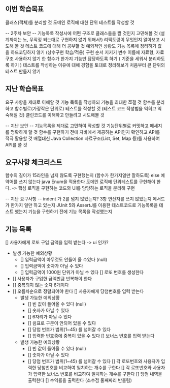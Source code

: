 ## 이번 학습목표
클래스(객체)를 분리할 것
도메인 로직에 대한 단위 테스트를 작성할 것

-- 2주차 보안 --
기능목록 작성시에 어떤 구조로 클래스들을 짤 것인지 고민해볼 것 (설계까지는 노, 무작정 되는대로 구현하지 않기 위해서!)
리팩토링이 무엇인지 알아보고 시도해 볼 것
테스트 코드에 대해 더 공부할 것
예외적인 상황도 기능 목록에 정리하기
값을 하드코딩하지 않기 (상수구현 학습/적용)
구현 순서 지키기
변수 이름에 자료형, 자료구조 사용하지 않기
한 함수가 한가지 기능만 담당하도록 하기 ( 기준을 세워서 분리하도록 하기 )
테스트를 작성하는 이유에 대해 경험을 토대로 정리해보기
처음부터 큰 단위의 테스트 만들지 않기

## 지난 학습목표
요구 사항을 제대로 이해할 것 
기능 목록을 작성하되 기능을 최대한 쪼갤 것 
함수를 분리하고 함수별로(가장작은 단위로) 테스트를 작성할 것 (테스트 코드 작성법을 익히고 익숙해질 것) 
클린코드를 이해하고 만들려고 시도해볼 것

-- 지난 보안 --
기능목록을 제대로 고민하여 작성할 것 
기능단위별로 커밋하고 메세지를 명확하게 할 것 
함수를 구현하기 전에 자바에서 제공하는 API인지 확인하고 API를 적극 활용할 것 배열대신 Java Collection 자료구조(List, Set, Map 등)를 사용하여 API를 쓸 것

## 요구사항 체크리스트
함수의 길이가 15라인을 넘지 않도록 구현했는지 (함수가 한가지일만 잘하도록)
else 예약어를 쓰지 않는다
java Enum을 적용한다
도메인 로직에 단위테스트를 구현해야 한다.
  -> 핵심 로직을 구현하는 코드와 UI를 담당하는 로직을 분리해 구현

-- 지난 요구사항 --
indent 가 2를 넘지 않았는지? 
3항 연산자를 쓰지 않았는지 메서드가 한가지 일만 하고 있는지 
JUnit 5와 AssertJ를 이용한 테스트코드로 기능목록을 테스트 했는지 기능을 구현하기 전에 기능 목록을 작성했는지


## 기능 목록
[] 사용자에게 로또 구입 금액을 입력 받는다 -> ui 인가?
  - 발생 가능한 예외상황
    - [] 입력금액이 아무것도 안들어 올 수있다 (null)
    - [] 입력금액이 숫자가 아닐 수 있다
    - [] 입력금액이 1000원 단위가 아닐 수 있다
[] 로또 번호를 생성한다
  - [] 사용자가 구입한 금액만큼 반복해야 한다
  - [] 중복되지 않는 숫자 6개이다
  - [] 오름차순으로 정렬되어야 한다
[] 사용자에게 당첨번호를 입력 받는다 
    - 발생 가능한 예외상황
      - [] 빈 값이 들어올 수 있다 (null)
      - [] 숫자가 아닐 수 있다
      - [] 6자리가 아닐 수 있다
      - [] 쉼표로 구분이 안되어 있을 수 있다
      - [] 당첨 번호가 범위(1~45) 를 넘어갈 수 있다
      - [] 입력한 번호중에 중복이 있을 수 있다
[] 보너스 번호를 입력 받는다 
    - 발생 가능한 예외상황
      - [] 빈 값이 들어올 수 있다 (null)
      - [] 숫자가 아닐 수 있다
      - [] 당첨 번호가 범위(1~45) 를 넘어갈 수 있다
[] 각 로또번호와 사용자가 입력한 당첨번호를 비교하여 일치하는 개수를 구한다
[] 각 로또번호와 사용자가 입력한 보너스 번호를 비교하여 일치하는 개수를 구한다
[] 당첨 내역을 출력한다
[] 수익률을 출력한다 (소수점 둘째짜리 반올림)




